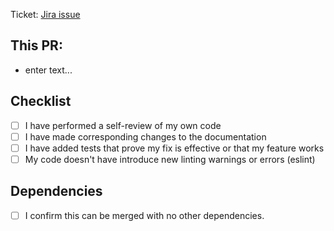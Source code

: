 Ticket: [Jira issue](https://hexisapp.atlassian.net/browse/#INSERT_TICKET_NUMER_HERE)

## This PR:

<!--
Add a brief description or bullet points of what this code change is.

A screenshot of the before/after can drastically help explain what has changed, if applicable.
-->

- enter text...

## Checklist

<!-- You can mark a box as ticked by simply putting an X inside it. EG -->
<!-- - [X] This box is ticked -->

- [ ] I have performed a self-review of my own code
- [ ] I have made corresponding changes to the documentation
- [ ] I have added tests that prove my fix is effective or that my feature works
- [ ] My code doesn't have introduce new linting warnings or errors (eslint)

## Dependencies

<!--
If this change is waiting on another change from elsewhere, then please add the `other code change dependency` label.
It's fine to open the PR with dependencies.
-->

- [ ] I confirm this can be merged with no other dependencies.
  <!-- Checkbox coming soon: -->
  <!-- - [ ] This change is ready to release to production. -->

